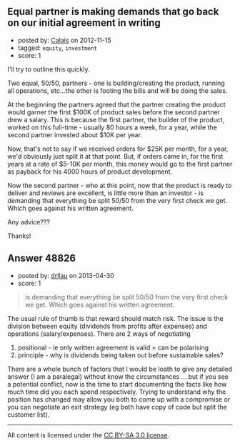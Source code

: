 ## Equal partner is making demands that go back on our initial agreement in writing

- posted by: [Calais](https://stackexchange.com/users/-1/21608-calais) on 2012-11-15
- tagged: `equity`, `investment`
- score: 1

I'll try to outline this quickly.

Two equal, 50/50, partners - one is building/creating the product, running all operations, etc…the other is footing the bills and will be doing the sales.

At the beginning the partners agreed that the partner creating the product would garner the first $100K of product sales before the second partner drew a salary. This is because the first partner, the builder of the product, worked on this full-time - usually 80 hours a week, for a year, while the second partner invested about $10K per year.

Now, that's not to say if we received orders for $25K per month, for a year, we'd obviously just split it at that point. But, if orders came in, for the first years at a rate of $5-10K per month, this money would go to the first partner as payback for his 4000 hours of product development.

Now the second partner - who at this point, now that the product is ready to deliver and reviews are excellent, is little more than an investor - is demanding that everything be
split 50/50 from the very first check we get. Which goes against his written agreement.

Any advice???

Thanks!


## Answer 48826

- posted by: [drllau](https://stackexchange.com/users/-1/26055-drllau) on 2013-04-30
- score: 1

> is demanding that everything be split 50/50 from the very first check we get. Which goes against his written agreement.

The usual rule of thumb is that reward should match risk. The issue is the division between equity (dividends from profits after expenses) and operations (salary/expenses). There are 2 ways of negotiating 

 1. positional - ie only written agreement is valid = can be polarising
 2. principle - why is dividends being taken out before sustainable sales?

There are a whole bunch of factors that I would be loath to give any detailed answer (I am a paralegal) without know the circumstances ... but if you see a potential conflict, now is the time to start documenting the facts like how much time did you each spend respectively. Trying to understand why the position has changed may allow you both to come up with a compromise or you can negotiate an exit strategy (eg both have copy of code but split the customer list). 





---

All content is licensed under the [CC BY-SA 3.0 license](https://creativecommons.org/licenses/by-sa/3.0/).
